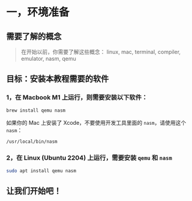 # 一，环境准备

## 需要了解的概念

> 在开始以前，你需要了解这些概念： linux, mac, terminal, compiler, emulator, nasm, qemu

## 目标：安装本教程需要的软件

### 1，在 Macbook M1 上运行，则需要安装以下软件：

```bash
brew install qemu nasm
```

如果你的 Mac 上安装了 Xcode，不要使用开发工具里面的 `nasm`，请使用这个 `nasm`：

```bash
/usr/local/bin/nasm
```

### 2，在 Linux (Ubuntu 2204) 上运行，需要安装 `qemu` 和 `nasm`

```bash
sudo apt install qemu nasm
```

## 让我们开始吧！
